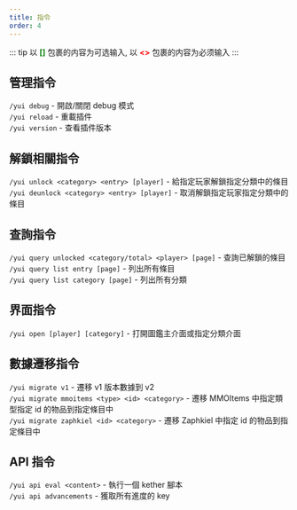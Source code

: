 ```yaml
---
title: 指令
order: 4
---
```


::: tip
以 <span style="color: green;">**[]**</span> 包裹的内容为可选输入, 以 <span style="color: red;">**<>**</span> 包裹的内容为必须输入
:::

## 管理指令

`/yui debug` - 開啟/關閉 debug 模式  
`/yui reload` - 重載插件  
`/yui version` - 查看插件版本  

## 解鎖相關指令

`/yui unlock <category> <entry> [player]` - 給指定玩家解鎖指定分類中的條目  
`/yui deunlock <category> <entry> [player]` - 取消解鎖指定玩家指定分類中的條目

## 查詢指令

`/yui query unlocked <category/total> <player> [page]` - 查詢已解鎖的條目  
`/yui query list entry [page]` - 列出所有條目  
`/yui query list category [page]` - 列出所有分類  

## 界面指令

`/yui open [player] [category]` - 打開圖鑑主介面或指定分類介面

## 數據遷移指令

`/yui migrate v1` - 遷移 v1 版本數據到 v2  
`/yui migrate mmoitems <type> <id> <category>` - 遷移 MMOItems 中指定類型指定 id 的物品到指定條目中  
`/yui migrate zaphkiel <id> <category>` - 遷移 Zaphkiel 中指定 id 的物品到指定條目中

## API 指令

`/yui api eval <content>` - 執行一個 kether 腳本  
`/yui api advancements` - 獲取所有進度的 key